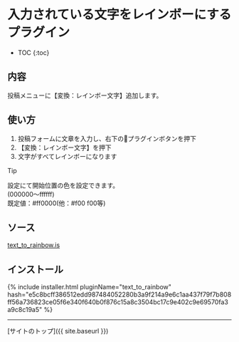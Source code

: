 # 入力されている文字をレインボーにするプラグイン

* TOC
{:toc}

## 内容
投稿メニューに【変換：レインボー文字】追加します。

## 使い方

1. 投稿フォームに文章を入力し、右下の🔌プラグインボタンを押下
2. 【変換：レインボー文字】を押下
3. 文字がすべてレインボーになります

> [!TIP]  
> 設定にて開始位置の色を設定できます。  
> (000000〜ffffff)  
> 既定値：#ff0000(他：#f00 f00等)

## ソース
[text_to_rainbow.is](https://github.com/elysion-pre/MisskeyPlugins/blob/main/src/text_to_rainbow.is)

## インストール

{% include installer.html pluginName="text_to_rainbow" hash="e5c8bcff386512edd987484052280b3a9f214a9e6c1aa437f79f7b808ff56a736823ce05f6e340f640b0f876c15a8c3504bc17c9e402c9e69570fa3a9c8c19a5" %}

----

[サイトのトップ]({{ site.baseurl }})
